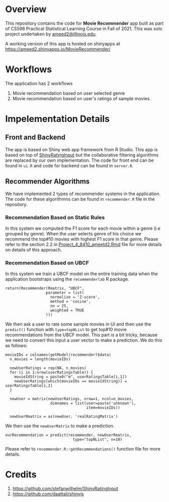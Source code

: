 # Overview
This repository contains the code for **Movie Recommender** app built as part of CS598 Practical Statistical Learning Course in Fall of 2021.
This was solo project undertaken by ameed2@illinois.edu.

A working version of this app is hosted on shinyapps at https://ameed2.shinyapps.io/MovieRecommender/

# Workflows
The application has 2 workflows
1. Movie recommendation based on user selected genre
2. Movie recommendation based on user's ratings of sample movies.

# Impelementation Details

## Front and Backend
The app is based on Shiny web app framework from R Studio. This app is based on top of [ShinyRatingInput](https://github.com/stefanwilhelm/ShinyRatingInput) but the collaborative filtering algorithms are replaced by our own implementation. The code for front end can be found in ```ui.R``` and code for backend can be found in ```server.R```.

## Recommender Algorithms
We have implemented 2 types of recommender systems in the application. The code for these algorithmns can be found in ```recommender.R``` file in the repository.

### Recommendation Based on Static Rules
In this system we computed the F1 score for each movie within a genre (i.e grouped by genre). When the user selects genre of his choice we recommend the top#10 movies with highest F1 score in that genre. Please refer to the section 2.2 in [Project_4_8410_ameetd2.Rmd](https://github.com/amyth18/MovieRecommender/blob/main/Project_4_8410_ameetd2.Rmd) file for more details on details of this approach.

### Recommendation Based on UBCF
In this system we train a UBCF model on the entire training data when the application bootstraps using the ```recommenderlab``` R package. 
```
return(Recommender(Rmatrix, "UBCF", 
                  parameter = list(
                    normalize = 'Z-score',
                    method = 'cosine',
                    nn = 25,
                    weighted = TRUE
                  )))
```
We then ask a user to rate some sample movies in UI and then use the ```predict()``` function with ```type=topNList``` to get top#10 movie recommendations from the UBCF model. This part is a bit tricky, because we need to convert this input a user vector to make a prediction. We do this as follows:
```
movieIDs = colnames(getModel(recommender)$data)
  n_movies = length(movieIDs)
  
  newUserRatings = rep(NA, n_movies)
  for (i in 1:nrow(userRatingsTable)) {
    movieIdString = paste0("m", userRatingsTable[i,1])
    newUserRatings[which(movieIDs == movieIdString)] = userRatingsTable[i,2]
  }
  
  newUser = matrix(newUserRatings, nrow=1, ncol=n_movies,
                    dimnames = list(user=paste('unknown'), 
                                    item=movieIDs))
  
  newUserRmatrix = as(newUser, 'realRatingMatrix')
```
We then use the ```newUserMatrix``` to make a prediction.
```
ourRecommendation = predict(recommender, newUserRmatrix, 
                              type="topNList", n=10)  
```

Please refer to ```recommender.R::getRecommendations()``` function file for more details.

# Credits
1. https://github.com/stefanwilhelm/ShinyRatingInput
2. https://github.com/daattali/shinyjs
